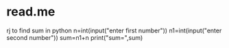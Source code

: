 # read.me
rj
to find sum in python
n=int(input("enter first number"))
n1=int(input("enter second number"))
sum=n1+n
print("sum=",sum)
